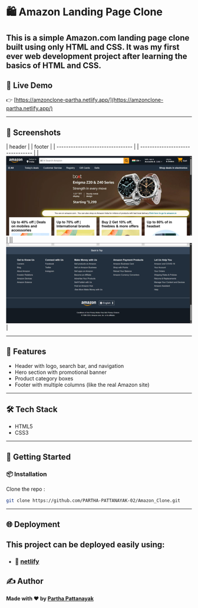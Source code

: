 # 🛍️ Amazon Landing Page Clone

## This is a simple **Amazon.com landing page clone** built using **only HTML and CSS**. It was my **first ever web development project** after learning the basics of HTML and CSS.

## 🔗 Live Demo

👉 [https://amzonclone-partha.netlify.app/](https://amzonclone-partha.netlify.app/)

---

## 📸 Screenshots

| header | | footer |
| -------------------------------- | | -------------------------------- |
| ![Screenshots](./Screenshot.png) | || ![Screenshots](./Screenshot1.png) |

---

## 🚀 Features

- Header with logo, search bar, and navigation
- Hero section with promotional banner
- Product category boxes
- Footer with multiple columns (like the real Amazon site)

---

## 🛠️ Tech Stack

- HTML5
- CSS3

---

## 🧪 Getting Started

### 📦 Installation

Clone the repo :

```bash
git clone https://github.com/PARTHA-PATTANAYAK-02/Amazon_Clone.git
```

---

## 🌐 Deployment

## This project can be deployed easily using:

- ### 🔗 [netlify](https://amzonclone-partha.netlify.app/)

## ✍️ Author

**Made with ❤️ by [Partha Pattanayak](https://github.com/PARTHA-PATTANAYAK-02)**
